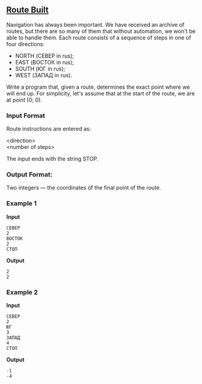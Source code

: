 ## [Route Built](../../../solutions/2.3/23_j.py)

Navigation has always been important.
We have received an archive of routes, but there are so many of them that without automation, we won't be able to handle them. Each route consists of a sequence of steps in one of four directions:

- NORTH (СЕВЕР in rus);
- EAST (ВОСТОК in rus);
- SOUTH (ЮГ in rus);
- WEST (ЗАПАД in rus).

Write a program that, given a route, determines the exact point where we will end up.
For simplicity, let's assume that at the start of the route, we are at point (0; 0).

### Input Format

Route instructions are entered as:

\<direction>\
\<number of steps>

The input ends with the string STOP.

### Output Format:

Two integers — the coordinates of the final point of the route.

### Example 1

__Input__
```plaintext
СЕВЕР
2
ВОСТОК
2
СТОП
```

__Output__
```plaintext
2
2
```

### Example 2

__Input__
```plaintext
СЕВЕР
2
ЮГ
3
ЗАПАД
4
СТОП
```

__Output__
```plaintext
-1
-4
```